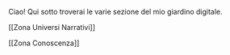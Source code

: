 Ciao! Qui sotto troverai le varie sezione del mio giardino digitale.

[[Zona Universi Narrativi]] 

[[Zona Conoscenza]]





